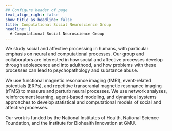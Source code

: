 ```yaml
---
## Configure header of page
text_align_right: false
show_title_as_headline: false
title: Computational Social Neuroscience Group
headline: |
  # Computational Social Neuroscience Group
---
```


<!-- this is a subheadline -->
We study social and affective processing in humans, with particular emphasis on neural and computational processes. Our group and collaborators are interested in how social and affective processes develop through adolescence and into adulthood, and how problems with these processes can lead to psychopathology and substance abuse.

We use functional magnetic resonance imaging (fMRI), event-related potentials (ERPs), and repetitive transcranial magnetic resonance imaging (rTMS) to measure and perturb neural processes. We use network analyses, reinforcement learning, agent-based modeling, and dynamical systems approaches to develop statistical and computational models of social and affective processes.

Our work is funded by the National Institutes of Health, National Science Foundation, and the Institute for Biohealth Innovation at GMU.